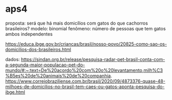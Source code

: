 # aps4
proposta: será que há mais domicílios com gatos do que cachorros brasileiros?
modelo: binomial
fenômeno: número de pessoas que tem gatos
ambos independentes

https://educa.ibge.gov.br/criancas/brasil/nosso-povo/20825-como-sao-os-domicilios-dos-brasileiros.html

dados: https://sindan.org.br/release/pesquisa-radar-pet-brasil-conta-com-a-segunda-maior-populacao-pet-do-mundo/#:~:text=De%20acordo%20com%20o%20levantamento,milh%C3%B5es%20de%20animais%20de%20companhia.
https://www.correiobraziliense.com.br/brasil/2020/09/4873376-quase-48-milhoes-de-domicilios-no-brasil-tem-caes-ou-gatos-aponta-pesquisa-do-ibge.html
